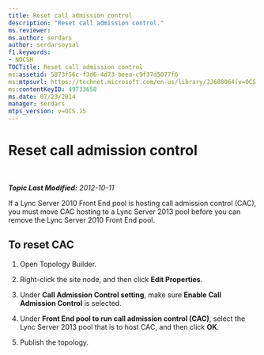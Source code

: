```yaml
---
title: Reset call admission control
description: "Reset call admission control."
ms.reviewer: 
ms.author: serdars
author: serdarsoysal
f1.keywords:
- NOCSH
TOCTitle: Reset call admission control
ms:assetid: 5873f56c-f3d6-4d73-beea-c9f37d5077f6
ms:mtpsurl: https://technet.microsoft.com/en-us/library/JJ688064(v=OCS.15)
ms:contentKeyID: 49733658
ms.date: 07/23/2014
manager: serdars
mtps_version: v=OCS.15
---
```


# Reset call admission control

<div data-xmlns="http://www.w3.org/1999/xhtml">

<div class="topic" data-xmlns="http://www.w3.org/1999/xhtml" data-msxsl="urn:schemas-microsoft-com:xslt" data-cs="https://msdn.microsoft.com/">

<div data-asp="https://msdn2.microsoft.com/asp">



</div>

<div id="mainSection">

<div id="mainBody">

<span> </span>

_**Topic Last Modified:** 2012-10-11_

If a Lync Server 2010 Front End pool is hosting call admission control (CAC), you must move CAC hosting to a Lync Server 2013 pool before you can remove the Lync Server 2010 Front End pool.

<div>

## To reset CAC

1.  Open Topology Builder.

2.  Right-click the site node, and then click **Edit Properties**.

3.  Under **Call Admission Control setting**, make sure **Enable Call Admission Control** is selected.

4.  Under **Front End pool to run call admission control (CAC)**, select the Lync Server 2013 pool that is to host CAC, and then click **OK**.

5.  Publish the topology.

</div>

</div>

<span> </span>

</div>

</div>

</div>


